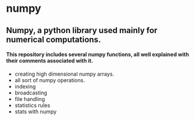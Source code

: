 # numpy
## Numpy, a python library used mainly for numerical computations.

#### This repository includes several numpy functions, all well explained with their comments associated with it. 

- creating high dimensional numpy arrays.
- all sort of numpy operations. 
- indexing
- broadcasting
- file handling
- statistics rules
- stats with numpy
